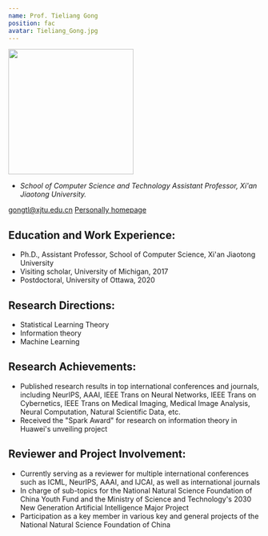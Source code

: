 ```yaml
---
name: Prof. Tieliang Gong
position: fac
avatar: Tieliang_Gong.jpg
---
```


<img width="250" src="{{site.baseurl}}/images/people/{{page.avatar}}" data-action="zoom">

- _School of Computer Science and Technology Assistant Professor, Xi'an Jiaotong University._ <br>

<!--<i class="fa fa-envelope-o"></i> `cli@xjtu.edu.cn`-->
<a href="gongtl@xjtu.edu.cn"><i class="fa fa-envelope-o"></i> gongtl@xjtu.edu.cn</a>
[<i class="fa fa-home"></i> Personally homepage](https://gong-tl.github.io/)

## Education and Work Experience:

- Ph.D., Assistant Professor, School of Computer Science, Xi'an Jiaotong University
- Visiting scholar, University of Michigan, 2017
- Postdoctoral,  University of Ottawa, 2020

## Research Directions:

- Statistical Learning Theory
- Information theory
- Machine Learning

## Research Achievements:

- Published research results in top international conferences and journals, including NeurIPS, AAAI, IEEE Trans on Neural Networks, IEEE Trans on Cybernetics, IEEE Trans on Medical Imaging, Medical Image Analysis, Neural Computation, Natural Scientific Data, etc.
- Received the "Spark Award" for research on information theory in Huawei's unveiling project

## Reviewer and Project Involvement:

- Currently serving as a reviewer for multiple international conferences such as ICML, NeurIPS, AAAI, and IJCAI, as well as international journals
- In charge of sub-topics for the National Natural Science Foundation of China Youth Fund and the Ministry of Science and Technology's 2030 New Generation Artificial Intelligence Major Project
- Participation as a key member in various key and general projects of the National Natural Science Foundation of China